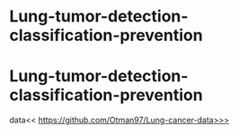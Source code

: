 # Lung-tumor-detection-classification-prevention
# Lung-tumor-detection-classification-prevention
data<< https://github.com/Otman97/Lung-cancer-data>>>
